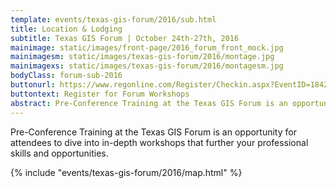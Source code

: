 ```yaml
---
template: events/texas-gis-forum/2016/sub.html
title: Location & Lodging
subtitle: Texas GIS Forum | October 24th-27th, 2016
mainimage: static/images/front-page/2016_forum_front_mock.jpg
mainimagesm: static/images/texas-gis-forum/2016/montage.jpg
mainimagexs: static/images/texas-gis-forum/2016/montagesm.jpg
bodyClass: forum-sub-2016
buttonurl: https://www.regonline.com/Register/Checkin.aspx?EventID=1842376
buttontext: Register for Forum Workshops
abstract: Pre-Conference Training at the Texas GIS Forum is an opportunity for attendees to dive into in-depth workshops that further your professional skills and opportunities.
---
```


Pre-Conference Training at the Texas GIS Forum is an opportunity for attendees to dive into in-depth workshops that further your professional skills and opportunities.


  <section class="forum-map">
    <div class="container">
      <div class="row">
        {% include "events/texas-gis-forum/2016/map.html" %}
      </div>
    </div>
  </section>
